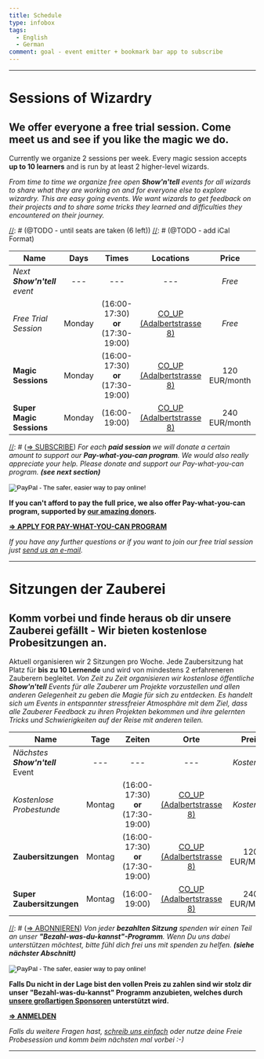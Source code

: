 ```yaml
---
title: Schedule
type: infobox
tags:
  - English
  - German
comment: goal - event emitter + bookmark bar app to subscribe
---
```


---
[](#english)
# Sessions of Wizardry

## We offer everyone a free trial session. Come meet us and see if you like the magic we do. 

Currently we organize 2 sessions per week. Every magic session accepts **up to 10 learners** and is run by at least 2 higher-level wizards.  

*From time to time we organize free open **Show'n'tell** events for all wizards to share what they are working on and for everyone else to explore wizardry. This are easy going events. We want wizards to get feedback on their projects and to share some tricks they learned and difficulties they encountered on their journey.*

[//]: # (@TODO - next free workshop - sunday)
[//]: # (@TODO - monday + thursday sessions)
[//]: # (@TODO - until seats are taken (6 left))
[//]: # (@TODO - add iCal Format)

| Name                      | Days     | Times         | Locations | Price | Terms |
| ------------------------- |:--------:|:-------------:|:---------:|:-----:| :----:|
| *Next* ***Show'n'tell** event*       |  ---  | --- | --- |       *Free*    | --- |
| *Free Trial Session*        |  Monday  | (16:00-17:30) **or** (17:30-19:00) | [CO_UP (Adalbertstrasse 8)](https://www.google.de/maps/dir//co.up,+Adalbertstra%C3%9Fe+8,+10999+Berlin,+Deutschland/@52.50033,13.419786,17z/data=!4m12!1m3!3m2!1s0x47a84e337e23d413:0x2cfd69e5a9f68f1a!2sco.up!4m7!1m0!1m5!1m1!1s0x47a84e337e23d413:0x2cfd69e5a9f68f1a!2m2!1d13.419786!2d52.50033) |       *Free*    | **(Once / Learner)** |
| **Magic Sessions**            |  Monday  | (16:00-17:30) **or** (17:30-19:00) | [CO_UP (Adalbertstrasse 8)](https://www.google.de/maps/dir//co.up,+Adalbertstra%C3%9Fe+8,+10999+Berlin,+Deutschland/@52.50033,13.419786,17z/data=!4m12!1m3!3m2!1s0x47a84e337e23d413:0x2cfd69e5a9f68f1a!2sco.up!4m7!1m0!1m5!1m1!1s0x47a84e337e23d413:0x2cfd69e5a9f68f1a!2m2!1d13.419786!2d52.50033) | 120 EUR/month |     (4 x 1.5h) / month     |
| **Super Magic Sessions**      |  Monday  | (16:00-19:00) | [CO_UP (Adalbertstrasse 8)](https://www.google.de/maps/dir//co.up,+Adalbertstra%C3%9Fe+8,+10999+Berlin,+Deutschland/@52.50033,13.419786,17z/data=!4m12!1m3!3m2!1s0x47a84e337e23d413:0x2cfd69e5a9f68f1a!2sco.up!4m7!1m0!1m5!1m1!1s0x47a84e337e23d413:0x2cfd69e5a9f68f1a!2m2!1d13.419786!2d52.50033) | 240 EUR/month |      (4 x 3h) / month      |

[//]: # ([=> SUBSCRIBE](...))
*For each **paid session** we will donate a certain amount to support our **Pay-what-you-can program**. We would also really appreciate your help. Please donate and support our Pay-what-you-can program. **(see next section)***

<form action="https://www.paypal.com/cgi-bin/webscr" method="post" target="_top">
<input type="hidden" name="cmd" value="_s-xclick">
<input type="hidden" name="hosted_button_id" value="XBL642GPC374S">
<input type="image" src="https://www.paypalobjects.com/en_US/i/btn/btn_subscribeCC_LG.gif" border="0" name="submit" alt="PayPal - The safer, easier way to pay online!">
<img alt="" border="0" src="https://www.paypalobjects.com/en_US/i/scr/pixel.gif" width="1" height="1">
</form>

**If you can't afford to pay the full price, we also offer Pay-what-you-can program, supported by [our amazing donors](...).**

**[=> APPLY FOR PAY-WHAT-YOU-CAN PROGRAM](mailto:wizard@amigos.institute?Subject=Application:%20For%20the%20Pay-what-you-can%20program&Body=%0D%0A)**

*If you have any further questions or if you want to join our free trial session just [send us an e-mail](mailto:wizard@amigos.institute).*

---
[](#german)

# Sitzungen der Zauberei

## Komm vorbei und finde heraus ob dir unsere Zauberei gefällt - Wir bieten kostenlose Probesitzungen an.

Aktuell organisieren wir 2 Sitzungen pro Woche. Jede Zaubersitzung hat Platz für **bis zu 10 Lernende** und wird von mindestens 2 erfahreneren Zauberern begleitet.
*Von Zeit zu Zeit organisieren wir kostenlose öffentliche **Show'n'tell** Events für alle Zauberer um Projekte vorzustellen und allen anderen Gelegenheit zu geben die Magie für sich zu entdecken. Es handelt sich um Events in entspannter stressfreier Atmosphäre mit dem Ziel, dass alle Zauberer Feedback zu ihren Projekten bekommen und ihre gelernten Tricks und Schwierigkeiten auf der Reise mit anderen teilen.*

| Name                      | Tage     | Zeiten         | Orte | Preis | Konditionen |
| ------------------------- |:--------:|:-------------:|:---------:|:-----:| :----:|
| *Nächstes **Show'n'tell*** Event       |  ---  | --- | --- |       *Kostenlos*    | --- |
| *Kostenlose Probestunde*        |  Montag  | (16:00-17:30) **or** (17:30-19:00) | [CO_UP (Adalbertstrasse 8)](https://www.google.de/maps/dir//co.up,+Adalbertstra%C3%9Fe+8,+10999+Berlin,+Deutschland/@52.50033,13.419786,17z/data=!4m12!1m3!3m2!1s0x47a84e337e23d413:0x2cfd69e5a9f68f1a!2sco.up!4m7!1m0!1m5!1m1!1s0x47a84e337e23d413:0x2cfd69e5a9f68f1a!2m2!1d13.419786!2d52.50033) |       *Kostenlos*    | **(Einmalig / Lerner)** |
| **Zaubersitzungen**            |  Montag  | (16:00-17:30) **or** (17:30-19:00) | [CO_UP (Adalbertstrasse 8)](https://www.google.de/maps/dir//co.up,+Adalbertstra%C3%9Fe+8,+10999+Berlin,+Deutschland/@52.50033,13.419786,17z/data=!4m12!1m3!3m2!1s0x47a84e337e23d413:0x2cfd69e5a9f68f1a!2sco.up!4m7!1m0!1m5!1m1!1s0x47a84e337e23d413:0x2cfd69e5a9f68f1a!2m2!1d13.419786!2d52.50033) | 120 EUR/Monat |     (4 x 1,5 Std.) / Monat     |
| **Super Zaubersitzungen**      |  Montag  | (16:00-19:00) | [CO_UP (Adalbertstrasse 8)](https://www.google.de/maps/dir//co.up,+Adalbertstra%C3%9Fe+8,+10999+Berlin,+Deutschland/@52.50033,13.419786,17z/data=!4m12!1m3!3m2!1s0x47a84e337e23d413:0x2cfd69e5a9f68f1a!2sco.up!4m7!1m0!1m5!1m1!1s0x47a84e337e23d413:0x2cfd69e5a9f68f1a!2m2!1d13.419786!2d52.50033) | 240 EUR/Monat |      (4 x 3 Std.) / Monat      |

[//]: # ([=> ABONNIEREN](...))
*Von jeder **bezahlten Sitzung** spenden wir einen Teil an unser **"Bezahl-was-du-kannst"-Programm**. Wenn Du uns dabei unterstützen möchtest, bitte fühl dich frei uns mit spenden zu helfen. **(siehe nächster Abschnitt)***

<form action="https://www.paypal.com/cgi-bin/webscr" method="post" target="_top">
<input type="hidden" name="cmd" value="_s-xclick">
<input type="hidden" name="hosted_button_id" value="XBL642GPC374S">
<input type="image" src="https://www.paypalobjects.com/en_US/i/btn/btn_subscribeCC_LG.gif" border="0" name="submit" alt="PayPal - The safer, easier way to pay online!">
<img alt="" border="0" src="https://www.paypalobjects.com/en_US/i/scr/pixel.gif" width="1" height="1">
</form>

**Falls Du nicht in der Lage bist den vollen Preis zu zahlen sind wir stolz dir unser "Bezahl-was-du-kannst" Programm anzubieten, welches durch [unsere großartigen Sponsoren](...) unterstützt wird.**

**[=> ANMELDEN](mailto:wizard@amigos.institute?Subject=Application:%20For%20the%20Pay-what-you-can%20program&Body=%0D%0A)**

*Falls du weitere Fragen hast, [schreib uns einfach](mailto:wizard@amigos.institute) oder nutze deine Freie Probesession und komm beim nächsten mal vorbei :-)*

---

